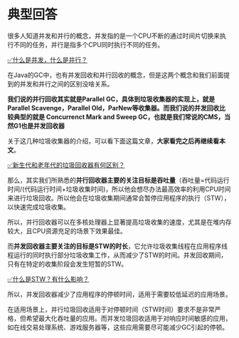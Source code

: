 # 典型回答

很多人知道并发和并行的概念，并发指的是一个CPU不断的通过时间片切换来执行不同的任务，并行是指多个CPU同时执行不同的任务。

[✅什么是并发，什么是并行？](https://www.yuque.com/hollis666/fo22bm/fxvrxkep8rus8ytb?view=doc_embed)

在Java的GC中，也有并发回收和并行回收的概念，但是这两个概念和我们前面提到的并发和并行之间的区别没啥关系。

**我们说的并行回收其实就是Parallel GC，具体到垃圾收集器的实现上，就是Parallel Scavenge，Parallel Old，ParNew等收集器。而我们说的并发回收比较典型的就是 Concurrenct Mark and Sweep GC，也就是我们常说的CMS，当然G1也是并发回收器**

关于这几种垃圾收集器的介绍，可以看下面这篇文章，**大家看完之后再继续看本文**。

[✅新生代和老年代的垃圾回收器有何区别？](https://www.yuque.com/hollis666/fo22bm/nqra2l?view=doc_embed)

那么，其实我们所熟悉的**并行回收器主要的关注目标是吞吐量**（吞吐量=代码运行时间/(代码运行时间+垃圾收集时间)，所以他会想尽办法最高效率的利用CPU时间来进行垃圾回收。所以他会在垃圾收集期间通常会暂停应用程序的执行（STW），以快速完成垃圾收集。

所以，并行回收器可以在多核处理器上显著提高垃圾收集的速度，尤其是在堆内存较大，且CPU资源充足的场景下效果最佳。

而**并发回收器主要关注的目标是STW的时长**，它允许垃圾收集线程在应用程序线程运行的同时执行部分垃圾收集工作，从而减少了STW的时间。并发回收期间，只有在特定的收集阶段会发生短暂的STW。

[✅什么是STW？有什么影响？](https://www.yuque.com/hollis666/fo22bm/qg9fvqfnzpbd70hl?view=doc_embed)

所以，并发回收器减少了应用程序的停顿时间，适用于需要较低延迟的应用场景。

在适用场景上，并行垃圾回收适用于对停顿时间（STW时间）要求不是非常严格，但希望最大化吞吐量的应用。而并发垃圾回收适用于对响应时间敏感的应用，如在线交易处理系统、游戏服务器等，这些应用需要尽可能减少GC引起的停顿。
